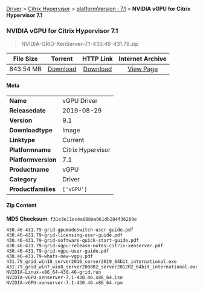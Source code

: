 
[Driver](/README.md)  >  [Citrix Hypervisor](/index/Driver/Citrix_Hypervisor.md)  >  [platformVersion : 7.1](/index/Driver/Citrix_Hypervisor/7.1.md)  >  **NVIDIA vGPU for Citrix Hypervisor 7.1**


###    NVIDIA vGPU for Citrix Hypervisor 7.1

> NVIDIA-GRID-XenServer-7.1-430.46-431.79.zip   


| **File Size** | **Torrent**  | **HTTP Link** | **Internet Archive** |
|:-------------:|:------------:|:-------------:|:--------------------:|
| 843.54 MB |  [Download](https://archive.org/download/nvgpu_NVIDIA-GRID-XenServer-7.1-430.46-431.79.zip/nvgpu_NVIDIA-GRID-XenServer-7.1-430.46-431.79.zip_archive.torrent)       | [Download](https://archive.org/compress/nvgpu_NVIDIA-GRID-XenServer-7.1-430.46-431.79.zip) | [View Page](https://archive.org/details/nvgpu_NVIDIA-GRID-XenServer-7.1-430.46-431.79.zip)       |

#### Meta

<table>
<tr><td><strong>Name</strong></td><td>vGPU Driver</td></tr>
<tr><td><strong>Releasedate</strong></td><td>2019-08-29</td></tr>
<tr><td><strong>Version</strong></td><td>9.1</td></tr>
<tr><td><strong>Downloadtype</strong></td><td>Image</td></tr>
<tr><td><strong>Linktype</strong></td><td>Current</td></tr>
<tr><td><strong>Platformname</strong></td><td>Citrix Hypervisor</td></tr>
<tr><td><strong>Platformversion</strong></td><td>7.1</td></tr>
<tr><td><strong>Productname</strong></td><td>vGPU</td></tr>
<tr><td><strong>Category</strong></td><td>Driver</td></tr>
<tr><td><strong>Productfamilies</strong></td><td><code>['vGPU']</code></td></tr>
</table>

#### Zip Content

**MD5 Checksum**: `f31e3e11ec4a088aa061db284f36289e`

```text
430.46-431.79-grid-gpumodeswitch-user-guide.pdf
430.46-431.79-grid-licensing-user-guide.pdf
430.46-431.79-grid-software-quick-start-guide.pdf
430.46-431.79-grid-vgpu-release-notes-citrix-xenserver.pdf
430.46-431.79-grid-vgpu-user-guide.pdf
430.46-431.79-whats-new-vgpu.pdf
431.79_grid_win10_server2016_server2019_64bit_international.exe
431.79_grid_win7_win8_server2008R2_server2012R2_64bit_international.exe
NVIDIA-Linux-x86_64-430.46-grid.run
NVIDIA-vGPU-xenserver-7.1-430.46.x86_64.iso
NVIDIA-vGPU-xenserver-7.1-430.46.x86_64.rpm
```